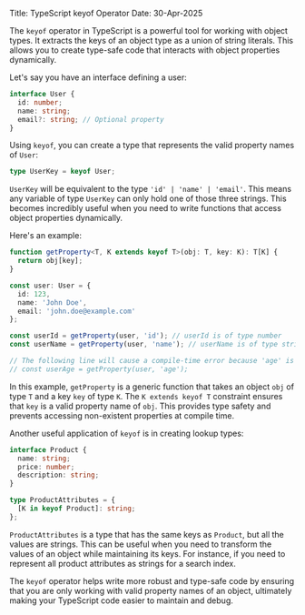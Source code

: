 Title: TypeScript keyof Operator
Date: 30-Apr-2025

The `keyof` operator in TypeScript is a powerful tool for working with object types.  It extracts the keys of an object type as a union of string literals. This allows you to create type-safe code that interacts with object properties dynamically.

Let's say you have an interface defining a user:

```typescript
interface User {
  id: number;
  name: string;
  email?: string; // Optional property
}
```

Using `keyof`, you can create a type that represents the valid property names of `User`:

```typescript
type UserKey = keyof User;
```

`UserKey` will be equivalent to the type `'id' | 'name' | 'email'`.  This means any variable of type `UserKey` can only hold one of those three strings.  This becomes incredibly useful when you need to write functions that access object properties dynamically.

Here's an example:

```typescript
function getProperty<T, K extends keyof T>(obj: T, key: K): T[K] {
  return obj[key];
}

const user: User = {
  id: 123,
  name: 'John Doe',
  email: 'john.doe@example.com'
};

const userId = getProperty(user, 'id'); // userId is of type number
const userName = getProperty(user, 'name'); // userName is of type string

// The following line will cause a compile-time error because 'age' is not a key of User
// const userAge = getProperty(user, 'age'); 
```

In this example, `getProperty` is a generic function that takes an object `obj` of type `T` and a key `key` of type `K`. The `K extends keyof T` constraint ensures that `key` is a valid property name of `obj`.  This provides type safety and prevents accessing non-existent properties at compile time.

Another useful application of `keyof` is in creating lookup types:

```typescript
interface Product {
  name: string;
  price: number;
  description: string;
}

type ProductAttributes = {
  [K in keyof Product]: string;
};
```

`ProductAttributes` is a type that has the same keys as `Product`, but all the values are strings. This can be useful when you need to transform the values of an object while maintaining its keys. For instance, if you need to represent all product attributes as strings for a search index.

The `keyof` operator helps write more robust and type-safe code by ensuring that you are only working with valid property names of an object, ultimately making your TypeScript code easier to maintain and debug.
